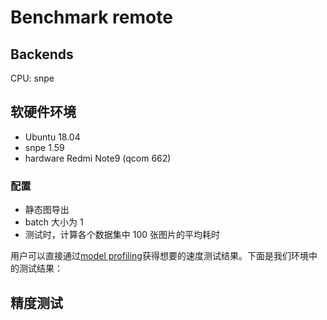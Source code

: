 # Benchmark remote

## Backends

CPU: snpe

## 软硬件环境

- Ubuntu 18.04
- snpe 1.59
- hardware Redmi Note9 (qcom 662)

### 配置

- 静态图导出
- batch 大小为 1
- 测试时，计算各个数据集中 100 张图片的平均耗时

用户可以直接通过[model profiling](../02-how-to-run/profile_model.md)获得想要的速度测试结果。下面是我们环境中的测试结果：

## 精度测试
